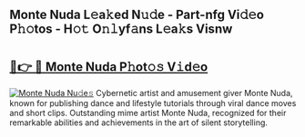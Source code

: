 ## Monte Nuda L𝚎a𝚔ed N𝚞𝚍e - Part-nfg Vi𝚍𝚎o P𝚑𝚘tos - H𝚘𝚝 O𝚗𝚕yf𝚊ns L𝚎a𝚔s Visnw

# <h2><a href="http://kfafkh.oniu.top/?m=Monte+Nuda">🔗👉 🔴 Monte Nuda P𝚑ot𝚘𝚜 V𝚒d𝚎o</a></h2>

[![Monte Nuda Nu𝚍e𝚜](https://i.imgur.com/0qMVB7G.gif)](http://kfafkh.oniu.top/?m=Monte+Nuda)
Cybernetic artist and amusement giver Monte Nuda, known for publishing dance and lifestyle tutorials through viral dance moves and short clips. Outstanding mime artist Monte Nuda, recognized for their remarkable abilities and achievements in the art of silent storytelling.  
